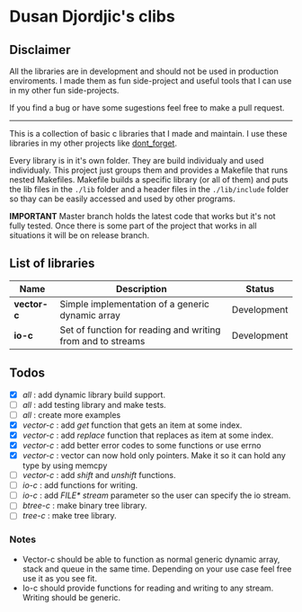 # Dusan Djordjic's clibs

## Disclaimer

All the libraries are in development and should not be used in production enviroments. I made them as fun side-project and useful tools that I can use in my other fun side-projects. 

If you find a bug or have some sugestions feel free to make a pull request.

<hr>

This is a collection of basic c libraries that I made and maintain. I use these libraries in my other projects like [dont_forget](https://github.com/DusanDjordjic/dont-forget). 

Every library is in it's own folder. They are build individualy and used individualy. This project just groups them and provides a Makefile that runs nested Makefiles. Makefile builds a specific library (or all of them) and puts the lib files in the `./lib` folder and a header files in the `./lib/include` folder so thay can be easily accessed and used by other programs.

**IMPORTANT** Master branch holds the latest code that works but it's not fully tested. Once there is some part of the project that works in all situations it will be on release branch. 

## List of libraries

| Name         | Description                                                         | Status        |
| ------------ | ------------------------------------------------------------------- | ------------- |
| **vector-c** | Simple implementation of a generic dynamic array                    | Development   |
| **io-c**     | Set of function for reading and writing from and to streams         | Development   |

## Todos 
- [X] *all* : add dynamic library build support.
- [ ] *all* : add testing library and make tests.
- [ ] *all* : create more examples
- [X] *vector-c* : add *get* function that gets an item at some index.
- [X] *vector-c* : add *replace* function that replaces as item at some index.
- [X] *vector-c* : add better error codes to some functions or use errno
- [X] *vector-c* : vector can now hold only pointers. Make it so it can hold any type by using memcpy
- [ ] *vector-c* : add *shift* and *unshift* functions.
- [ ] *io-c* : add functions for writing.
- [ ] *io-c* : add *FILE\* stream* parameter so the user can specify the io stream.
- [ ] *btree-c* : make binary tree library.
- [ ] *tree-c* : make tree library.

### Notes 

- Vector-c should be able to function as normal generic dynamic array, stack and queue in the same time. Depending on your use case feel free use it as you see fit. 
- Io-c should provide functions for reading and writing to any stream. Writing should be generic.
